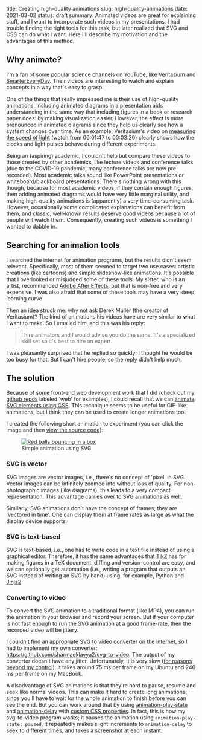 title: Creating high-quality animations
slug: high-quality-animations
date: 2021-03-02
status: draft
summary: Animated videos are great for explaining stuff, and I want to incorporate such videos in my presentations. I had trouble finding the right tools for this task, but later realized that SVG and CSS can do what I want. Here I'll describe my motivation and the advantages of this method.


## Why animate?

I'm a fan of some popular science channels on YouTube,
like [Veritasium](https://www.youtube.com/c/veritasium)
and [SmarterEveryDay](https://www.youtube.com/c/smartereveryday).
Their videos are interesting to watch and explain concepts in a way that's easy to grasp.

One of the things that really impressed me is their use of high-quality animations.
Including animated diagrams in a presentation aids understanding
in the same way that including figures in a book or research paper does:
by making visualization easier.
However, the effect is more pronounced in animated diagrams
since they help us clearly see how a system changes over time.
As an example, Veritasium's video on
[measuring the speed of light](https://www.youtube.com/watch?v=pTn6Ewhb27k&t=107s)
(watch from 00:01:47 to 00:03:20)
clearly shows how the clocks and light pulses behave during different experiments.

Being an (aspiring) academic, I couldn't help but compare these videos
to those created by other academics, like lecture videos and conference talks
(due to the COVID-19 pandemic, many conference talks are now pre-recorded).
Most academic talks sound like PowerPoint presentations or whiteboard/blackboard presentations.
There's nothing wrong with this though, because
for most academic videos, if they contain enough figures,
then adding animated diagrams would have very little marginal utility,
and making high-quality animations is (apparently) a very time-consuming task.
However, occasionally some complicated explanations can benefit from them,
and classic, well-known results deserve good videos because a lot of people will watch them.
Consequently, creating such videos is something I wanted to dabble in.

## Searching for animation tools

I searched the internet for animation programs, but the results didn't seem relevant.
Specifically, most of them seemed to target two use cases:
artistic creations (like cartoons) and simple slideshow-like animations.
It's possible that I overlooked or misjudged some of these tools.
My sister, who is an artist, recommended
[Adobe After Effects](https://www.adobe.com/products/aftereffects.html),
but that is non-free and very expensive.
I was also afraid that some of these tools may have a very steep learning curve.

Then an idea struck me: why not ask Derek Muller (the creator of Veritasium)?
The kind of animations his videos have are very similar to what I want to make.
So I emailed him, and this was his reply:

> I hire animators and I would advise you do the same.
> It's a specialized skill set so it's best to hire an expert.

I was pleasantly surprised that he replied so quickly;
I thought he would be too busy for that.
But I can't hire people, so the reply didn't help much.

## The solution

Because of some front-end web development work that I did
(check out my [github repos](https://github.com/sharmaeklavya2?tab=repositories)
labeled 'web' for examples), I could recall that we can
[animate SVG elements using CSS](https://blog.logrocket.com/animating-svg-with-css-83e8e27d739c/).
This technique seems to be useful for GIF-like animations,
but I think they can be used to create longer animations too.

I created the following short animation to experiment
(you can click the image and then
[view the source code](https://www.computerhope.com/issues/ch000746.htm)):

<figure>
<a href="{static}/img/snake.svg">
<img class="nofilter" src="{static}/img/snake.svg" alt="Red balls bouncing in a box"/>
</a>
<figcaption>Simple animation using SVG</figcaption>
</figure>

### SVG is vector

SVG images are vector images, i.e., there's no concept of 'pixel' in SVG.
Vector images can be infinitely zoomed into without loss of quality.
For non-photographic images (like diagrams), this leads to a very compact representation.
This advantage carries over to SVG animations as well.

Similarly, SVG animations don't have the concept of frames; they are 'vectored in time'.
One can display them at frame rates as large as what the display device supports.

### SVG is text-based

SVG is text-based, i.e., one has to write code in a text file
instead of using a graphical editor.
Therefore, it has the same advantages that [TikZ](https://github.com/pgf-tikz/pgf)
has for making figures in a TeX document:
diffing and version-control are easy, and we can optionally get automation
(i.e., writing a program that outputs an SVG instead of writing an SVG by hand)
using, for example, Python and [Jinja2](https://jinja.palletsprojects.com/en/2.11.x/).

### Converting to video

To convert the SVG animation to a traditional format (like MP4),
you can run the animation in your browser and record your screen.
But if your computer is not fast enough to run the SVG animation at
a good frame-rate, then the recorded video will be jittery.

I couldn't find an appropriate SVG to video converter on the internet,
so I had to implement my own converter:
<https://github.com/sharmaeklavya2/svg-to-video>.
The output of my converter doesn't have any jitter.
Unfortunately, it is very slow
([for reasons beyond my control](https://github.com/puppeteer/puppeteer/issues/476)):
it takes around 75 ms per frame on my Ubuntu and 240 ms per frame on my MacBook.

A disadvantage of SVG animations is that they're hard to pause, resume and seek
like normal videos. This can make it hard to create long animations, since you'll
have to wait for the whole animation to finish before you can see the end.
But you can work around that by using
[animation-play-state](https://developer.mozilla.org/en-US/docs/Web/CSS/animation-play-state)
and [animation-delay](https://developer.mozilla.org/en-US/docs/Web/CSS/animation-delay)
with [custom CSS properties](https://developer.mozilla.org/en-US/docs/Web/CSS/Using_CSS_custom_properties).
In fact, this is how my svg-to-video program works;
it pauses the animation using `animation-play-state: paused`,
it repeatedly makes slight increments to `animation-delay` to seek to different times,
and takes a screenshot at each instant.
